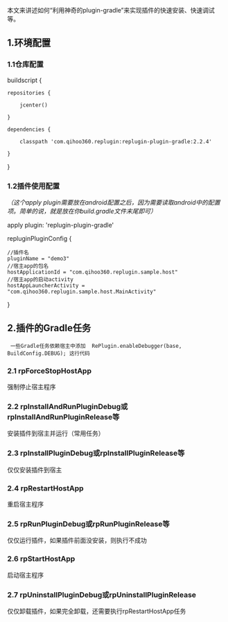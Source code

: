 本文来讲述如何“利用神奇的plugin-gradle”来实现插件的快速安装、快速调试等。
## 1.环境配置
### 1.1仓库配置
buildscript {

    repositories {

        jcenter()

    }

    dependencies {

        classpath 'com.qihoo360.replugin:replugin-plugin-gradle:2.2.4'

    }

}
### 1.2插件使用配置
_（这个apply plugin需要放在android配置之后，因为需要读取android中的配置项。简单的说，就是放在你build.gradle文件末尾即可）_

apply plugin: 'replugin-plugin-gradle'

repluginPluginConfig {

    //插件名
    pluginName = "demo3"
    //宿主app的包名
    hostApplicationId = "com.qihoo360.replugin.sample.host"
    //宿主app的启动activity
    hostAppLauncherActivity = "com.qihoo360.replugin.sample.host.MainActivity"
}

## 2.插件的Gradle任务
` 一些Gradle任务依赖宿主中添加  RePlugin.enableDebugger(base, BuildConfig.DEBUG); 这行代码`
### 2.1 rpForceStopHostApp
强制停止宿主程序
### 2.2 rpInstallAndRunPluginDebug或rpInstallAndRunPluginRelease等
安装插件到宿主并运行（常用任务）
### 2.3 rpInstallPluginDebug或rpInstallPluginRelease等
仅仅安装插件到宿主
### 2.4 rpRestartHostApp
重启宿主程序
### 2.5 rpRunPluginDebug或rpRunPluginRelease等
仅仅运行插件，如果插件前面没安装，则执行不成功
### 2.6 rpStartHostApp
启动宿主程序
### 2.7 rpUninstallPluginDebug或rpUninstallPluginRelease
仅仅卸载插件，如果完全卸载，还需要执行rpRestartHostApp任务
